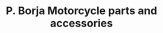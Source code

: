 ---
title: "P. Borja Motorcycle parts and accessories"
url: /taytay/p-borja-motorcycle-parts-and-accessories/
shop: Allgemein
---